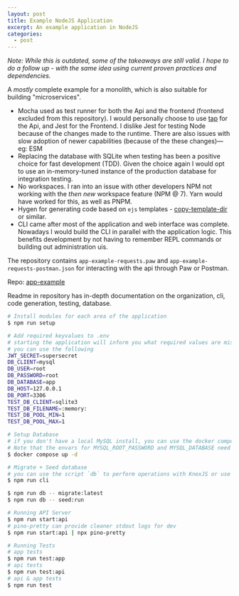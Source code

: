 ```yaml
---
layout: post
title: Example NodeJS Application
excerpt: An example application in NodeJS
categories:
  - post
---
```


_Note: While this is outdated, some of the takeaways are still valid. I hope to do a follow up - with the same idea using current proven practices and dependencies._

A _mostly_ complete example for a monolith, which is also suitable for building "microservices".

- Mocha used as test runner for both the Api and the frontend (frontend excluded from this repository). I would personally choose to use [tap](https://www.npmjs.com/package/tap) for the Api, and Jest for the Frontend. I dislike Jest for testing Node because of the changes made to the runtime. There are also issues with slow adoption of newer capabilities (because of the these changes)—eg: ESM
- Replacing the database with SQLite when testing has been a positive choice for fast development (TDD). Given the choice again I would opt to use an in-memory-tuned instance of the production database for integration testing.
- No workspaces. I ran into an issue with other developers NPM not working with the _then new_ workspace feature (NPM @ 7). Yarn would have worked for this, as well as PNPM.
- Hygen for generating code based on `ejs` templates - [copy-template-dir](https://www.npmjs.com/package/copy-template-dir) or similar.
- CLI came after most of the application and web interface was complete. Nowadays I would build the CLI in parallel with the application logic. This benefits development by not having to remember REPL commands or building out administration uis.

The repository contains `app-example-requests.paw` and `app-example-requests-postman.json` for interacting with the api through Paw or Postman.

Repo: [app-example](https://github.com/gregdaynes/app-example)

Readme in repository has in-depth documentation on the organization, cli, code generation, testing, database.

```sh
# Install modules for each area of the application
$ npm run setup

# Add required keyvalues to .env
# starting the application will inform you what required values are missing
# you can use the following
JWT_SECRET=supersecret
DB_CLIENT=mysql
DB_USER=root
DB_PASSWORD=root
DB_DATABASE=app
DB_HOST=127.0.0.1
DB_PORT=3306
TEST_DB_CLIENT=sqlite3
TEST_DB_FILENAME=:memory:
TEST_DB_POOL_MIN=1
TEST_DB_POOL_MAX=1

# Setup Database
# if you don't have a local MySQL install, you can use the docker compose file included in this project to set up quickly.
# Note that the envars for MYSQL_ROOT_PASSWORD and MYSQL_DATABASE need to be defined in .env before running the following command.
$ docker compose up -d

# Migrate + Seed database
# you can use the script `db` to perform operations with KnexJS or use the CLI
$ npm run cli

$ npm run db -- migrate:latest
$ npm run db -- seed:run

# Running API Server
$ npm run start:api
# pino-pretty can provide cleaner stdout logs for dev
$ npm run start:api | npx pino-pretty

# Running Tests
# app tests
$ npm run test:app
# api tests
$ npm run test:api
# api & app tests
$ npm run test
```


